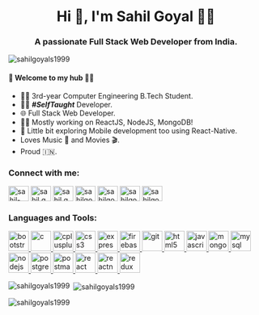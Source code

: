 <h1 align="center">Hi 👋, I'm Sahil Goyal 🙋‍♂️</h1>
<h3 align="center">A passionate Full Stack Web Developer from India.</h3>

<p align="left"> <img src="https://komarev.com/ghpvc/?username=sahilgoyals1999&label=Profile%20views&color=0e75b6&style=flat" alt="sahilgoyals1999" /> </p>

#### 🎍 Welcome to my hub 👨‍💻

- 👨‍🎓 3rd-year Computer Engineering B.Tech Student.
- 👨‍💻 ***#SelfTaught*** Developer.
- 🌐 Full Stack Web Developer.
- 👨‍💻 Mostly working on ReactJS, NodeJS, MongoDB!
- 📱 Little bit exploring Mobile development too using React-Native.
- Loves Music 🎵 and Movies 🎬.
- Proud 🇮🇳.

<h3 align="left">Connect with me:</h3>
<p align="left">
<a href="https://linkedin.com/in/sahil-goyal-138b96175" target="blank"><img align="center" src="https://cdn.jsdelivr.net/npm/simple-icons@3.0.1/icons/linkedin.svg" alt="sahil-goyal-138b96175" height="30" width="40" /></a>
<a href="https://fb.com/sahil.goyal.35762" target="blank"><img align="center" src="https://cdn.jsdelivr.net/npm/simple-icons@3.0.1/icons/facebook.svg" alt="sahil.goyal.35762" height="30" width="40" /></a>
<a href="https://instagram.com/sahil.goyal25" target="blank"><img align="center" src="https://cdn.jsdelivr.net/npm/simple-icons@3.0.1/icons/instagram.svg" alt="sahil.goyal25" height="30" width="40" /></a>
<a href="https://www.codechef.com/users/sahilgoyals" target="blank"><img align="center" src="https://cdn.jsdelivr.net/npm/simple-icons@3.1.0/icons/codechef.svg" alt="sahilgoyals" height="30" width="40" /></a>
<a href="https://www.leetcode.com/sahilgoyals" target="blank"><img align="center" src="https://cdn.jsdelivr.net/npm/simple-icons@3.0.1/icons/leetcode.svg" alt="sahilgoyals" height="30" width="40" /></a>
<a href="https://www.hackerearth.com/sahilgoyals" target="blank"><img align="center" src="https://cdn.jsdelivr.net/npm/simple-icons@3.0.1/icons/hackerearth.svg" alt="sahilgoyals" height="30" width="40" /></a>
<a href="https://auth.geeksforgeeks.org/user/sahilgoyals1999" target="blank"><img align="center" src="https://cdn.jsdelivr.net/npm/simple-icons@3.0.1/icons/geeksforgeeks.svg" alt="sahilgoyals1999" height="30" width="40" /></a>
</p>

<h3 align="left">Languages and Tools:</h3>
<p align="left"> <a href="https://getbootstrap.com" target="_blank"> <img src="https://devicons.github.io/devicon/devicon.git/icons/bootstrap/bootstrap-plain.svg" alt="bootstrap" width="40" height="40"/> </a> <a href="https://www.cprogramming.com/" target="_blank"> <img src="https://devicons.github.io/devicon/devicon.git/icons/c/c-original.svg" alt="c" width="40" height="40"/> </a> <a href="https://www.w3schools.com/cpp/" target="_blank"> <img src="https://devicons.github.io/devicon/devicon.git/icons/cplusplus/cplusplus-original.svg" alt="cplusplus" width="40" height="40"/> </a> <a href="https://www.w3schools.com/css/" target="_blank"> <img src="https://devicons.github.io/devicon/devicon.git/icons/css3/css3-original-wordmark.svg" alt="css3" width="40" height="40"/> </a> <a href="https://expressjs.com" target="_blank"> <img src="https://devicons.github.io/devicon/devicon.git/icons/express/express-original-wordmark.svg" alt="express" width="40" height="40"/> </a> <a href="https://firebase.google.com/" target="_blank"> <img src="https://www.vectorlogo.zone/logos/firebase/firebase-icon.svg" alt="firebase" width="40" height="40"/> </a> <a href="https://git-scm.com/" target="_blank"> <img src="https://www.vectorlogo.zone/logos/git-scm/git-scm-icon.svg" alt="git" width="40" height="40"/> </a> <a href="https://www.w3.org/html/" target="_blank"> <img src="https://devicons.github.io/devicon/devicon.git/icons/html5/html5-original-wordmark.svg" alt="html5" width="40" height="40"/> </a> <a href="https://developer.mozilla.org/en-US/docs/Web/JavaScript" target="_blank"> <img src="https://devicons.github.io/devicon/devicon.git/icons/javascript/javascript-original.svg" alt="javascript" width="40" height="40"/> </a> <a href="https://www.mongodb.com/" target="_blank"> <img src="https://devicons.github.io/devicon/devicon.git/icons/mongodb/mongodb-original-wordmark.svg" alt="mongodb" width="40" height="40"/> </a> <a href="https://www.mysql.com/" target="_blank"> <img src="https://devicons.github.io/devicon/devicon.git/icons/mysql/mysql-original-wordmark.svg" alt="mysql" width="40" height="40"/> </a> <a href="https://nodejs.org" target="_blank"> <img src="https://devicons.github.io/devicon/devicon.git/icons/nodejs/nodejs-original-wordmark.svg" alt="nodejs" width="40" height="40"/> </a> <a href="https://www.postgresql.org" target="_blank"> <img src="https://devicons.github.io/devicon/devicon.git/icons/postgresql/postgresql-original-wordmark.svg" alt="postgresql" width="40" height="40"/> </a> <a href="https://postman.com" target="_blank"> <img src="https://www.vectorlogo.zone/logos/getpostman/getpostman-icon.svg" alt="postman" width="40" height="40"/> </a> <a href="https://reactjs.org/" target="_blank"> <img src="https://devicons.github.io/devicon/devicon.git/icons/react/react-original-wordmark.svg" alt="react" width="40" height="40"/> </a> <a href="https://reactnative.dev/" target="_blank"> <img src="https://reactnative.dev/img/header_logo.svg" alt="reactnative" width="40" height="40"/> </a> <a href="https://redux.js.org" target="_blank"> <img src="https://devicons.github.io/devicon/devicon.git/icons/redux/redux-original.svg" alt="redux" width="40" height="40"/> </a> </p>

<p><img align="left" src="https://github-readme-stats.vercel.app/api/top-langs?username=sahilgoyals1999&hide=Ruby,Objective-C&show_icons=true&locale=en&layout=compact" alt="sahilgoyals1999" /></p>

<p>&nbsp;<img align="center" src="https://github-readme-stats.vercel.app/api?username=sahilgoyals1999&count_private=true&show_icons=true&locale=en" alt="sahilgoyals1999" /></p>

<p><img align="center" src="https://github-readme-streak-stats.herokuapp.com/?user=sahilgoyals1999&" alt="sahilgoyals1999" /></p>
